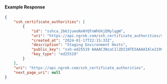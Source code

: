 <!-- Code generated for API Clients. DO NOT EDIT. -->

#### Example Response

```json
{
	"ssh_certificate_authorities": [
		{
			"id": "sshca_2b6JjueoNxNYQTxWhOXjEMylqgW",
			"uri": "https://api.ngrok.com/ssh_certificate_authorities/sshca_2b6JjueoNxNYQTxWhOXjEMylqgW",
			"created_at": "2024-01-17T22:15:33Z",
			"description": "Staging Environment Hosts",
			"public_key": "ssh-ed25519 AAAAC3NzaC1lZDI1NTE5AAAAIAle219993kg6AajOQq/dYLBpKAaYanpbwKH9y8Xr7nP",
			"key_type": "ed25519"
		}
	],
	"uri": "https://api.ngrok.com/ssh_certificate_authorities",
	"next_page_uri": null
}
```
